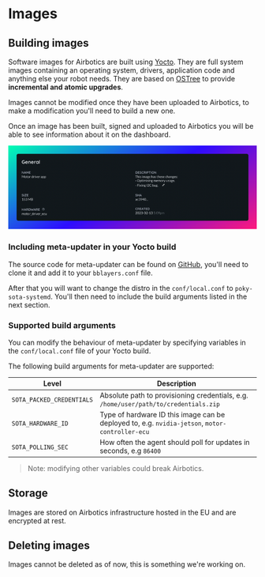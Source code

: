 # Images

## Building images

Software images for Airbotics are built using [Yocto](https://www.yoctoproject.org/). They are full system images containing an operating system, drivers, application code and anything else your robot needs. They are based on [OSTree](https://www.yoctoproject.org/) to provide **incremental and atomic upgrades**.

<!-- you can read more about the advantages and disadvantages of ostree here -->

Images cannot be modified once they have been uploaded to Airbotics, to make a modification you'll need to build a new one.

Once an image has been built, signed and uploaded to Airbotics you will be able to see information about it on the dashboard.

![Image description.](../imgs//image-description.png)


### Including meta-updater in your Yocto build

The source code for meta-updater can be found on [GitHub](https://github.com/uptane/meta-updater), you'll need to clone it and add it to your `bblayers.conf` file.

After that you will want to change the distro in the `conf/local.conf` to `poky-sota-systemd`. You'll then need to include the build arguments listed in the next section.

### Supported build arguments

You can modify the behaviour of meta-updater by specifying variables in the `conf/local.conf` file of your Yocto build.

The following build arguments for meta-updater are supported:

| Level                     | Description                                            |
| ------------------------- | ------------------------------------------------------ |
| `SOTA_PACKED_CREDENTIALS` | Absolute path to provisioning credentials, e.g. `/home/user/path/to/credentials.zip` |
| `SOTA_HARDWARE_ID`        | Type of hardware ID this image can be deployed to, e.g. `nvidia-jetson`, `motor-controller-ecu` |
| `SOTA_POLLING_SEC`        | How often the agent should poll for updates in seconds, e.g `86400` |

> Note: modifying other variables could break Airbotics.

<!-- OSTree
hardware
size
meta-updater
supported boards
storage - security, limit, stored in EU
description -->

## Storage

Images are stored on Airbotics infrastructure hosted in the EU and are encrypted at rest.


## Deleting images

Images cannot be deleted as of now, this is something we're working on.